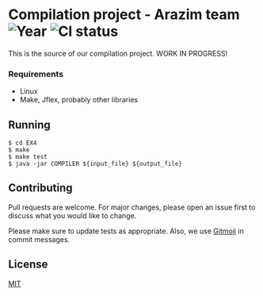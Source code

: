 # Compilation project - Arazim team  ![Year](https://img.shields.io/badge/year-2018--19-red.svg) ![CI status](https://img.shields.io/badge/build-passing-brightgreen.svg)

This is the source of our compilation project. WORK IN PROGRESS!

### Requirements
* Linux
* Make, Jflex, probably other libraries

## Running

```
$ cd EX4
$ make
$ make test
$ java -jar COMPILER ${input_file} ${output_file}
```

## Contributing
Pull requests are welcome. For major changes, please open an issue first to discuss what you would like to change.

Please make sure to update tests as appropriate. Also, we use [Gitmoji](https://gitmoji.carloscuesta.me/) in commit messages.

## License
[MIT](https://choosealicense.com/licenses/mit/)
